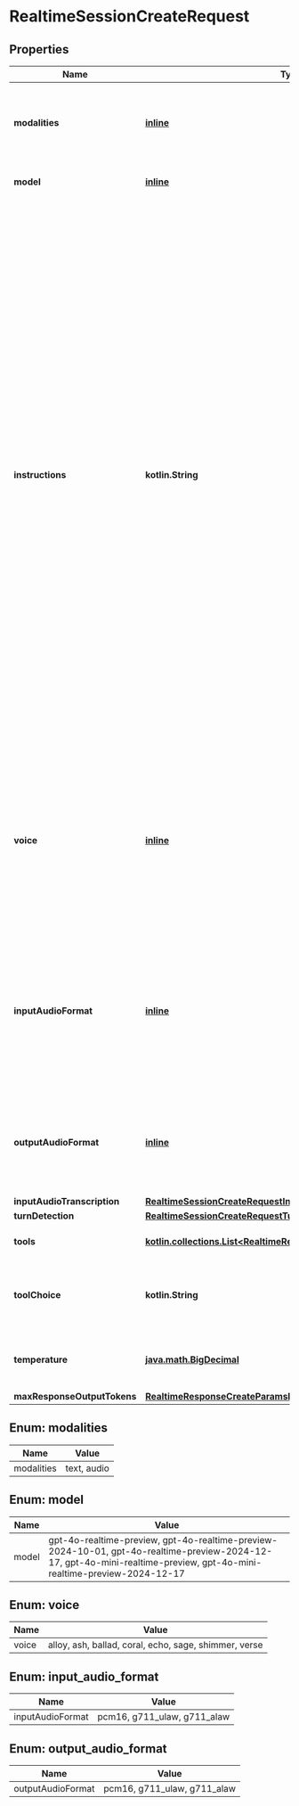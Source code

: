 
# RealtimeSessionCreateRequest

## Properties
| Name | Type | Description | Notes |
| ------------ | ------------- | ------------- | ------------- |
| **modalities** | [**inline**](#kotlin.collections.List&lt;Modalities&gt;) | The set of modalities the model can respond with. To disable audio, set this to [\&quot;text\&quot;].  |  [optional] |
| **model** | [**inline**](#Model) | The Realtime model used for this session.  |  [optional] |
| **instructions** | **kotlin.String** | The default system instructions (i.e. system message) prepended to model  calls. This field allows the client to guide the model on desired  responses. The model can be instructed on response content and format,  (e.g. \&quot;be extremely succinct\&quot;, \&quot;act friendly\&quot;, \&quot;here are examples of good  responses\&quot;) and on audio behavior (e.g. \&quot;talk quickly\&quot;, \&quot;inject emotion  into your voice\&quot;, \&quot;laugh frequently\&quot;). The instructions are not guaranteed  to be followed by the model, but they provide guidance to the model on the  desired behavior.  Note that the server sets default instructions which will be used if this  field is not set and are visible in the &#x60;session.created&#x60; event at the  start of the session.  |  [optional] |
| **voice** | [**inline**](#Voice) | The voice the model uses to respond. Voice cannot be changed during the  session once the model has responded with audio at least once. Current  voice options are &#x60;alloy&#x60;, &#x60;ash&#x60;, &#x60;ballad&#x60;, &#x60;coral&#x60;, &#x60;echo&#x60; &#x60;sage&#x60;,  &#x60;shimmer&#x60; and &#x60;verse&#x60;.  |  [optional] |
| **inputAudioFormat** | [**inline**](#InputAudioFormat) | The format of input audio. Options are &#x60;pcm16&#x60;, &#x60;g711_ulaw&#x60;, or &#x60;g711_alaw&#x60;. For &#x60;pcm16&#x60;, input audio must be 16-bit PCM at a 24kHz sample rate,  single channel (mono), and little-endian byte order.  |  [optional] |
| **outputAudioFormat** | [**inline**](#OutputAudioFormat) | The format of output audio. Options are &#x60;pcm16&#x60;, &#x60;g711_ulaw&#x60;, or &#x60;g711_alaw&#x60;. For &#x60;pcm16&#x60;, output audio is sampled at a rate of 24kHz.  |  [optional] |
| **inputAudioTranscription** | [**RealtimeSessionCreateRequestInputAudioTranscription**](RealtimeSessionCreateRequestInputAudioTranscription.md) |  |  [optional] |
| **turnDetection** | [**RealtimeSessionCreateRequestTurnDetection**](RealtimeSessionCreateRequestTurnDetection.md) |  |  [optional] |
| **tools** | [**kotlin.collections.List&lt;RealtimeResponseCreateParamsToolsInner&gt;**](RealtimeResponseCreateParamsToolsInner.md) | Tools (functions) available to the model. |  [optional] |
| **toolChoice** | **kotlin.String** | How the model chooses tools. Options are &#x60;auto&#x60;, &#x60;none&#x60;, &#x60;required&#x60;, or  specify a function.  |  [optional] |
| **temperature** | [**java.math.BigDecimal**](java.math.BigDecimal.md) | Sampling temperature for the model, limited to [0.6, 1.2]. Defaults to 0.8.  |  [optional] |
| **maxResponseOutputTokens** | [**RealtimeResponseCreateParamsMaxResponseOutputTokens**](RealtimeResponseCreateParamsMaxResponseOutputTokens.md) |  |  [optional] |


<a id="kotlin.collections.List<Modalities>"></a>
## Enum: modalities
| Name | Value |
| ---- | ----- |
| modalities | text, audio |


<a id="Model"></a>
## Enum: model
| Name | Value |
| ---- | ----- |
| model | gpt-4o-realtime-preview, gpt-4o-realtime-preview-2024-10-01, gpt-4o-realtime-preview-2024-12-17, gpt-4o-mini-realtime-preview, gpt-4o-mini-realtime-preview-2024-12-17 |


<a id="Voice"></a>
## Enum: voice
| Name | Value |
| ---- | ----- |
| voice | alloy, ash, ballad, coral, echo, sage, shimmer, verse |


<a id="InputAudioFormat"></a>
## Enum: input_audio_format
| Name | Value |
| ---- | ----- |
| inputAudioFormat | pcm16, g711_ulaw, g711_alaw |


<a id="OutputAudioFormat"></a>
## Enum: output_audio_format
| Name | Value |
| ---- | ----- |
| outputAudioFormat | pcm16, g711_ulaw, g711_alaw |



